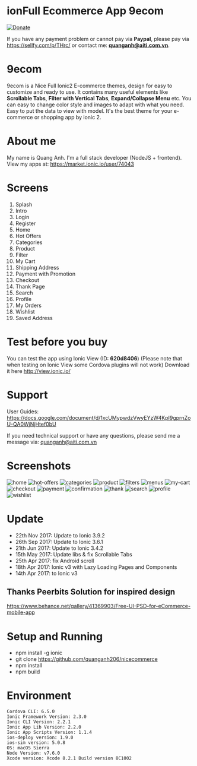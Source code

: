 # ionFull Ecommerce App 9ecom

[![Donate](https://www.paypalobjects.com/en_US/i/btn/btn_donate_LG.gif)](https://www.paypal.com/cgi-bin/webscr?cmd=_donations&business=quanganh%40aiti%2ecom%2evn&lc=VN&item_name=Ionic2%20Calendar&item_number=ionic2calendar&no_note=0&currency_code=USD&bn=PP%2dDonationsBF%3abtn_donateCC_LG%2egif%3aNonHostedGuest)

If you have any payment problem or cannot pay via **Paypal**, please pay via https://sellfy.com/p/THrc/ or contact me: **quanganh@aiti.com.vn**.

# 9ecom
9ecom is a Nice Full Ionic2 E-commerce themes, design for easy to customize and ready to use. It contains many useful elements like **Scrollable Tabs**, **Filter with Vertical Tabs**, **Expand/Collapse Menu** etc. You can easy to change color style and images to adapt with what you need. Easy to put the data to view with model. It's the best theme for your e-commerce or shopping app by ionic 2.

# About me
My name is Quang Anh. I'm a full stack developer (NodeJS + frontend).
View my apps at: https://market.ionic.io/user/74043

# Screens
1. Splash
2. Intro
3. Login
4. Register
5. Home
6. Hot Offers
7. Categories
8. Product
9. Filter
10. My Cart
11. Shipping Address
12. Payment with Promotion
13. Checkout
14. Thank Page
15. Search
16. Profile
17. My Orders
18. Wishlist
19. Saved Address

# Test before you buy
You can test the app using Ionic View (ID: **620d8406**) (Please note that when testing on Ionic View some Cordova plugins will not work) Download it here http://view.ionic.io/

# Support
User Guides: https://docs.google.com/document/d/1xcUMypwdzVwyEYzW4KpI9gprnZoU-QA0WjNjHtef0bU

If you need technical support or have any questions, please send me a message via: quanganh@aiti.com.vn

# Screenshots
![home](http://i.imgur.com/ELxlgIkm.jpg)
![hot-offers](http://i.imgur.com/jmcd1k5m.jpg)
![categories](http://i.imgur.com/9WMtSfHm.jpg)
![product](http://i.imgur.com/95H49osm.jpg)
![filters](http://i.imgur.com/WxO5Q8Gm.jpg)
![menus](http://i.imgur.com/sY4ZgW2m.jpg)
![my-cart](http://i.imgur.com/topFN0Gm.jpg)
![checkout](http://i.imgur.com/8hI7Sncm.jpg)
![payment](http://i.imgur.com/5EjmcTam.jpg)
![confirmation](http://i.imgur.com/BsljySTm.jpg)
![thank](http://i.imgur.com/m2cWwifm.jpg)
![search](http://i.imgur.com/xLYJUtmm.jpg)
![profile](http://i.imgur.com/BkS9pxMm.jpg)
![wishlist](http://i.imgur.com/YV38oVXm.jpg)

# Update 
- 22th Nov 2017: Update to Ionic 3.9.2
- 26th Sep 2017: Update to Ionic 3.6.1
- 21th Jun 2017: Update to Ionic 3.4.2
- 15th May 2017: Update libs & fix Scrollable Tabs
- 25th Apr 2017: fix Android scroll
- 18th Apr 2017: Ionic v3 with Lazy Loading Pages and Components
- 14th Apr 2017: to Ionic v3

## Thanks Peerbits Solution for inspired design
https://www.behance.net/gallery/41369903/Free-UI-PSD-for-eCommerce-mobile-app

# Setup and Running 
- npm install -g ionic
- git clone https://github.com/quanganh206/nicecommerce
- npm install 
- npm build

# Environment 
```
Cordova CLI: 6.5.0 
Ionic Framework Version: 2.3.0
Ionic CLI Version: 2.2.1
Ionic App Lib Version: 2.2.0
Ionic App Scripts Version: 1.1.4
ios-deploy version: 1.9.0 
ios-sim version: 5.0.8 
OS: macOS Sierra
Node Version: v7.6.0
Xcode version: Xcode 8.2.1 Build version 8C1002
```